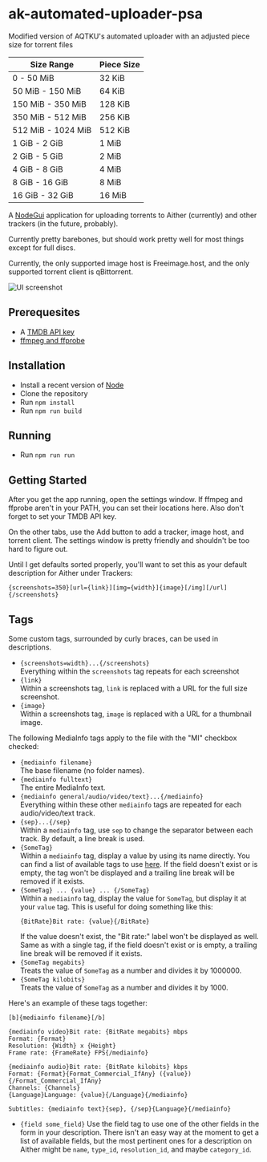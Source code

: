 ak-automated-uploader-psa
=====================
Modified version of AQTKU's automated uploader with an adjusted piece size for torrent files

| Size Range | Piece Size |
|------------|------------|
| 0 - 50 MiB | 32 KiB |
| 50 MiB - 150 MiB | 64 KiB |
| 150 MiB - 350 MiB | 128 KiB |
| 350 MiB - 512 MiB | 256 KiB |
| 512 MiB - 1024 MiB | 512 KiB |
| 1 GiB - 2 GiB | 1 MiB |
| 2 GiB - 5 GiB | 2 MiB |
| 4 GiB - 8 GiB | 4 MiB |
| 8 GiB - 16 GiB | 8 MiB |
| 16 GiB - 32 GiB | 16 MiB |

A [NodeGui](https://docs.nodegui.org) application for uploading torrents to
Aither (currently) and other trackers (in the future, probably).

Currently pretty barebones, but should work pretty well for most things except
for full discs.

Currently, the only supported image host is Freeimage.host, and the only
supported torrent client is qBittorrent.

![UI screenshot](screenshot.png)

Prerequesites
-------------

- A [TMDB API key](https://developer.themoviedb.org/docs/getting-started)
- [ffmpeg and ffprobe](https://www.ffmpeg.org/download.html)

Installation
------------

- Install a recent version of [Node](https://nodejs.org)
- Clone the repository
- Run `npm install`
- Run `npm run build`

Running
-------

- Run `npm run run`

Getting Started
---------------

After you get the app running, open the settings window. If ffmpeg and ffprobe
aren't in your PATH, you can set their locations here. Also don't forget to set
your TMDB API key.

On the other tabs, use the Add button to add a tracker, image host, and torrent
client. The settings window is pretty friendly and shouldn't be too hard to
figure out.

Until I get defaults sorted properly, you'll want to set this as your default
description for Aither under Trackers:

```
{screenshots=350}[url={link}][img={width}]{image}[/img][/url]{/screenshots}
```

Tags
----

Some custom tags, surrounded by curly braces, can be used in descriptions.

- `{screenshots=width}...{/screenshots}`  
  Everything within the `screenshots` tag repeats for each screenshot
- `{link}`  
  Within a screenshots tag, `link` is replaced with a URL for the full size
  screenshot.
- `{image}`  
  Within a screenshots tag, `image` is replaced with a URL for a thumbnail
  image.

The following MediaInfo tags apply to the file with the "MI" checkbox checked:

- `{mediainfo filename}`  
  The base filename (no folder names).
- `{mediainfo fulltext}`  
  The entire MediaInfo text.
- `{mediainfo general/audio/video/text}...{/mediainfo}`  
  Everything within these other `mediainfo` tags are repeated for each
  audio/video/text track.
- `{sep}...{/sep}`  
  Within a `mediainfo` tag, use `sep` to change the separator between each
  track. By default, a line break is used.
- `{SomeTag}`  
  Within a `mediainfo` tag, display a value by using its name directly. You
  can find a list of available tags to use
  [here](https://mediaarea.net/en/MediaInfo/Support/Fields). If the field
  doesn't exist or is empty, the tag won't be displayed and a trailing line
  break will be removed if it exists.
- `{SomeTag} ... {value} ... {/SomeTag}`  
  Within a `mediainfo` tag, display the value for `SomeTag`, but display it
  at your `value` tag. This is useful for doing something like this:
  ```
  {BitRate}Bit rate: {value}{/BitRate}
  ```  
  If the value doesn't exist, the "Bit rate:" label won't be displayed as well.
  Same as with a single tag, if the field doesn't exist or is empty, a trailing
  line break will be removed if it exists.
- `{SomeTag megabits}`  
  Treats the value of `SomeTag` as a number and divides it by 1000000.
- `{SomeTag kilobits}`  
  Treats the value of `SomeTag` as a number and divides it by 1000.
  
Here's an example of these tags together:

```
[b]{mediainfo filename}[/b]

{mediainfo video}Bit rate: {BitRate megabits} mbps
Format: {Format}
Resolution: {Width} x {Height}
Frame rate: {FrameRate} FPS{/mediainfo}

{mediainfo audio}Bit rate: {BitRate kilobits} kbps
Format: {Format}{Format_Commercial_IfAny} ({value}){/Format_Commercial_IfAny}
Channels: {Channels}
{Language}Language: {value}{/Language}{/mediainfo}

Subtitles: {mediainfo text}{sep}, {/sep}{Language}{/mediainfo}
```

- `{field some_field}`
  Use the field tag to use one of the other fields in the form in your
  description. There isn't an easy way at the moment to get a list of available
  fields, but the most pertinent ones for a description on Aither might be
  `name`, `type_id`, `resolution_id`, and maybe `category_id`.
